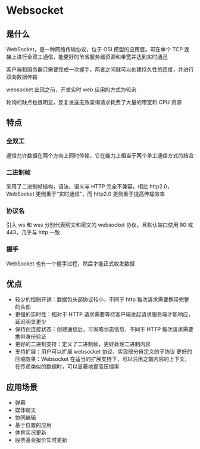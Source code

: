 # Websocket

## 是什么

WebSocket，是一种网络传输协议，位于 OSI 模型的应用层。可在单个 TCP 连接上进行全双工通信，能更好的节省服务器资源和带宽并达到实时通迅

客户端和服务器只需要完成一次握手，两者之间就可以创建持久性的连接，并进行双向数据传输

websocket 出现之前，开发实时 web 应用的方式为轮询

轮询的缺点也很明显，反复发送无效查询请求耗费了大量的带宽和 CPU 资源

## 特点

### 全双工

通信允许数据在两个方向上同时传输，它在能力上相当于两个单工通信方式的结合

### 二进制帧

采用了二进制帧结构，语法、语义与 HTTP 完全不兼容，相比 http2.0，WebSocket 更侧重于“实时通信”，而 http2.0 更侧重于提高传输效率

### 协议名

引入 ws 和 wss 分别代表明文和密文的 websocket 协议，且默认端口使用 80 或 443，几乎与 http 一致

### 握手

WebSocket 也有一个握手过程，然后才能正式收发数据

## 优点

- 较少的控制开销：数据包头部协议较小，不同于 http 每次请求需要携带完整的头部
- 更强的实时性：相对于 HTTP 请求需要等待客户端发起请求服务端才能响应，延迟明显更少
- 保持创连接状态：创建通信后，可省略状态信息，不同于 HTTP 每次请求需要携带身份验证
- 更好的二进制支持：定义了二进制帧，更好处理二进制内容
- 支持扩展：用户可以扩展 websocket 协议、实现部分自定义的子协议
  更好的压缩效果：Websocket 在适当的扩展支持下，可以沿用之前内容的上下文，在传递类似的数据时，可以显著地提高压缩率

## 应用场景

- 弹幕
- 媒体聊天
- 协同编辑
- 基于位置的应用
- 体育实况更新
- 股票基金报价实时更新
